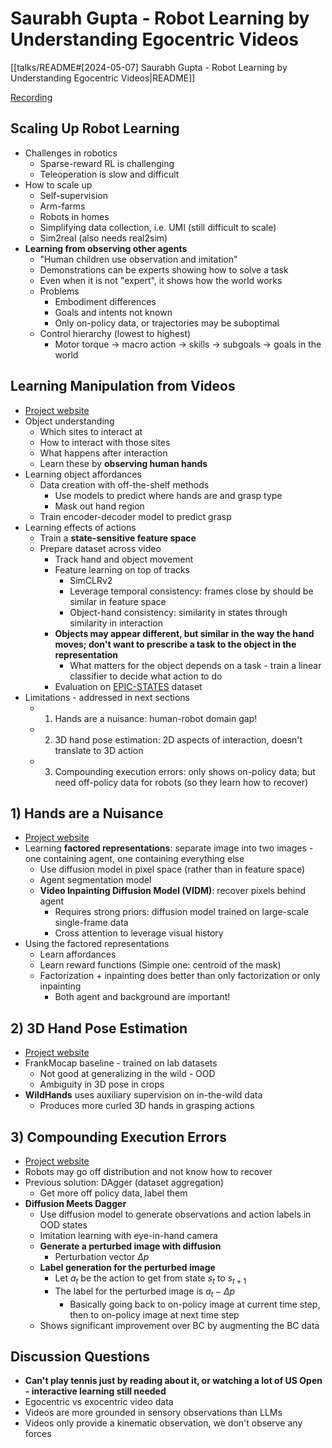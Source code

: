 # Saurabh Gupta - Robot Learning by Understanding Egocentric Videos

[[talks/README#[2024-05-07] Saurabh Gupta - Robot Learning by Understanding Egocentric Videos|README]]

[Recording](https://www.youtube.com/watch?v=RdPftGBhN8c)

## Scaling Up Robot Learning

- Challenges in robotics
	- Sparse-reward RL is challenging
	- Teleoperation is slow and difficult
- How to scale up
	- Self-supervision
	- Arm-farms
	- Robots in homes
	- Simplifying data collection, i.e. UMI (still difficult to scale)
	- Sim2real (also needs real2sim)
- **Learning from observing other agents**
	- "Human children use observation and imitation"
	- Demonstrations can be experts showing how to solve a task
	- Even when it is not "expert", it shows how the world works
	- Problems
		- Embodiment differences
		- Goals and intents not known
		- Only on-policy data, or trajectories may be suboptimal
	- Control hierarchy (lowest to highest)
		- Motor torque -> macro action -> skills -> subgoals -> goals in the world

## Learning Manipulation from Videos

- [Project website](https://s-gupta.github.io/hands-as-probes/)
- Object understanding
	- Which sites to interact at
	- How to interact with those sites
	- What happens after interaction
	- Learn these by **observing human hands**
- Learning object affordances
	- Data creation with off-the-shelf methods
		- Use models to predict where hands are and grasp type
		- Mask out hand region
	- Train encoder-decoder model to predict grasp
- Learning effects of actions
	- Train a **state-sensitive feature space**
	- Prepare dataset across video
		- Track hand and object movement
		- Feature learning on top of tracks
			- SimCLRv2
			- Leverage temporal consistency: frames close by should be similar in feature space
			- Object-hand consistency: similarity in states through similarity in interaction
		- **Objects may appear different, but similar in the way the hand moves; don't want to prescribe a task to the object in the representation**
			- What matters for the object depends on a task - train a linear classifier to decide what action to do
		- Evaluation on [EPIC-STATES](https://s-gupta.github.io/hands-as-probes/) dataset
- Limitations - addressed in next sections
	- 1) Hands are a nuisance: human-robot domain gap!
	- 2) 3D hand pose estimation: 2D aspects of interaction, doesn't translate to 3D action
	- 3) Compounding execution errors: only shows on-policy data; but need off-policy data for robots (so they learn how to recover)

## 1) Hands are a Nuisance

- [Project website](https://matthewchang.github.io/vidm/)
- Learning **factored representations**: separate image into two images - one containing agent, one containing everything else
	- Use diffusion model in pixel space (rather than in feature space)
	- Agent segmentation model
	- **Video Inpainting Diffusion Model (VIDM)**: recover pixels behind agent
		- Requires strong priors: diffusion model trained on large-scale single-frame data
		- Cross attention to leverage visual history
- Using the factored representations
	- Learn affordances
	- Learn reward functions (Simple one: centroid of the mask)
	- Factorization + inpainting does better than only factorization or only inpainting
		- Both agent and background are important!

## 2) 3D Hand Pose Estimation

- [Project website](https://ap229997.github.io/projects/hands/)
- FrankMocap baseline - trained on lab datasets
	- Not good at generalizing in the wild - OOD
	- Ambiguity in 3D pose in crops
- **WildHands** uses auxiliary supervision on in-the-wild data
	- Produces more curled 3D hands in grasping actions

## 3) Compounding Execution Errors

- [Project website](https://sites.google.com/view/diffusion-meets-dagger)
- Robots may go off distribution and not know how to recover
- Previous solution: DAgger (dataset aggregation)
	- Get more off policy data, label them
- **Diffusion Meets Dagger**
	- Use diffusion model to generate observations and action labels in OOD states
	- Imitation learning with eye-in-hand camera
	- **Generate a perturbed image with diffusion**
		- Perturbation vector $\Delta p$
	- **Label generation for the perturbed image**
		- Let $a_t$ be the action to get from state $s_t$ to $s_{t+1}$
		- The label for the perturbed image is $a_{t} - \Delta p$
			- Basically going back to on-policy image at current time step, then to on-policy image at next time step
	- Shows significant improvement over BC by augmenting the BC data

## Discussion Questions

- **Can't play tennis just by reading about it, or watching a lot of US Open - interactive learning still needed**
- Egocentric vs exocentric video data
- Videos are more grounded in sensory observations than LLMs
- Videos only provide a kinematic observation, we don't observe any forces
